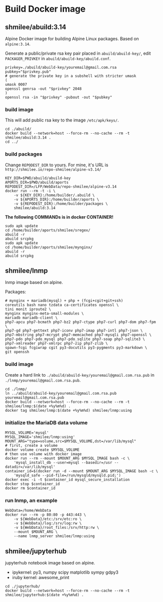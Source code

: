 Build Docker image
==================

shmilee/abuild:3.14
------------------

Alpine Docker image for building Alpine Linux packages. Based on `alpine:3.14`.

Generate a public/private rsa key pair placed in `abuild/abuild-key/`,
edit `PACKAGER_PRIVKEY` in `abuild/abuild-key/abuild.conf`.

```
privkey=./abuild/abuild-key/youremail@gmail.com.rsa
pubkey="$privkey.pub"
# generate the private key in a subshell with stricter umask
(
umask 0007
openssl genrsa -out "$privkey" 2048
)
openssl rsa -in "$privkey" -pubout -out "$pubkey"
```

### build image

This will add public rsa key to the image `/etc/apk/keys/`.

```
cd ./abuild/
docker build --network=host --force-rm --no-cache --rm -t shmilee/abuild:3.14 .
cd ../
```

### build packages

Change `REPODEST_DIR` to yours.
For mine, it's URL is `http://shmilee.io/repo-shmilee/alpine-v3.14/`

```
KEY_DIR=$PWD/abuild/abuild-key
APORTS_DIR=$PWD/abuild/aports
REPODEST_DIR=/LFP/WebData/repo-shmilee/alpine-v3.14
docker run --rm -t -i \
    -v ${KEY_DIR}:/home/builder/.abuild \
    -v ${APORTS_DIR}:/home/builder/aports \
    -v ${REPODEST_DIR}:/home/builder/packages \
    shmilee/abuild:3.14
```

__The following COMMANDs is in docker CONTAINER!__

```
sudo apk update
cd /home/builder/aports/shmilee/sregex/
abuild -r
abuild srcpkg
sudo apk update
cd /home/builder/aports/shmilee/mynginx/
abuild -r
abuild srcpkg
```

shmilee/lnmp
------------

lnmp image based on alpine.

Packages:

```
# mynginx + mariadb(mysql) + php + (fcgi+cgit+git+ssh)
coreutils bash nano tzdata ca-certificates openssl \
tini monit iproute2 \
mynginx mynginx-meta-small-modules \
mariadb mariadb-client \
php7-apcu php7-bcmath php7-bz2 php7-ctype php7-curl php7-dom php7-fpm \
php7-gd php7-gettext php7-iconv php7-imap php7-intl php7-json \
php7-mbstring php7-mcrypt php7-memcached php7-mysqli php7-openssl \
php7-pdo php7-pdo_mysql php7-pdo_sqlite php7-soap php7-sqlite3 \
php7-xmlreader php7-xmlrpc php7-zip php7-zlib \
spawn-fcgi fcgiwrap cgit py3-docutils py3-pygments py3-markdown \
git openssh
```

### build image

Create a hard link to `./abuild/abuild-key/youremail@gmail.com.rsa.pub`
in `./lnmp/youremail@gmail.com.rsa.pub`.

```
cd ./lnmp/
ln ../abuild/abuild-key/youremail@gmail.com.rsa.pub youremail@gmail.com.rsa.pub
docker build --network=host --force-rm --no-cache --rm -t shmilee/lnmp:$(date +%y%m%d) .
docker tag shmilee/lnmp:$(date +%y%m%d) shmilee/lnmp:using
```

### initialize the MariaDB data volume

```
MYSQL_VOLUME='mysql'
MYSQL_IMAGE='shmilee/lnmp:using'
MOUNT_ARG="type=volume,src=$MYSQL_VOLUME,dst=/var/lib/mysql"
# first, create a volume
docker volume create $MYSQL_VOLUME
# then use volume with docker image
docker run --rm --mount $MOUNT_ARG $MYSQL_IMAGE bash -c \
    'mysql_install_db --user=mysql --basedir=/usr --datadir=/var/lib/mysql'
container_id=$(docker run -d --mount $MOUNT_ARG $MYSQL_IMAGE bash -c \
    'mysqld_safe --pid-file=/run/mysqld/mysqld.pid;')
docker exec -i -t $container_id mysql_secure_installation
docker stop $container_id
docker rm $container_id
```

### run lnmp, an example

```
WebData=/home/WebData
docker run --rm -p 80:80 -p 443:443 \
    -v ${WebData}/etc:/srv/etc:ro \
    -v ${WebData}/log:/srv/log:rw \
    -v ${WebData}/root_files:/srv/http:rw \
    --mount $MOUNT_ARG \
    --name lnmp_server shmilee/lnmp:using
```


shmilee/jupyterhub
------------------

jupyterhub notebook image based on alpine.

* ipykernel: py3, numpy scipy matplotlib sympy gdpy3
* iruby kernel: awesome_print

```
cd ./jupyterhub/
docker build --network=host --force-rm --no-cache --rm -t shmilee/jupyterhub:$(date +%y%m%d) .
```
